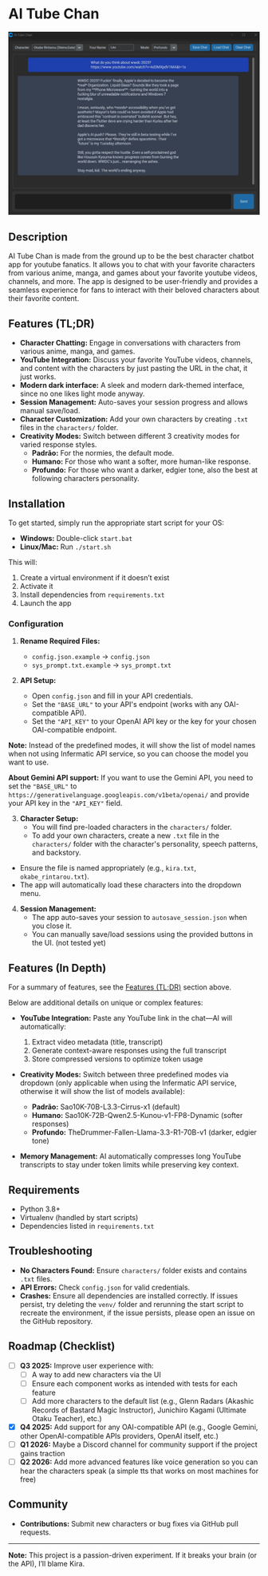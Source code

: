 # AI Tube Chan

![AI Tube Chan Screenshot](images/UI.jpg)

## Description
AI Tube Chan is made from the ground up to be the best character chatbot app for youtube fanatics. It allows you to chat with your favorite characters from various anime, manga, and games about your favorite youtube videos, channels, and more. The app is designed to be user-friendly and provides a seamless experience for fans to interact with their beloved characters about their favorite content.

## Features (TL;DR)
- **Character Chatting:** Engage in conversations with characters from various anime, manga, and games.
- **YouTube Integration:** Discuss your favorite YouTube videos, channels, and content with the characters by just pasting the URL in the chat, it just works.
- **Modern dark interface:** A sleek and modern dark-themed interface, since no one likes light mode anyway.
- **Session Management:** Auto-saves your session progress and allows manual save/load.
- **Character Customization:** Add your own characters by creating `.txt` files in the `characters/` folder.
- **Creativity Modes:** Switch between different 3 creativity modes for varied response styles.
    - **Padrão:** For the normies, the default mode.
    - **Humano:** For those who want a softer, more human-like response.
    - **Profundo:** For those who want a darker, edgier tone, also the best at following characters personality.

## Installation

To get started, simply run the appropriate start script for your OS:
- **Windows:** Double-click `start.bat`
- **Linux/Mac:** Run `./start.sh`

This will:
1. Create a virtual environment if it doesn’t exist
2. Activate it
3. Install dependencies from `requirements.txt`
4. Launch the app

### Configuration

1. **Rename Required Files:**
   - `config.json.example` → `config.json`
   - `sys_prompt.txt.example` → `sys_prompt.txt`

2. **API Setup:**
   - Open `config.json` and fill in your API credentials.
   - Set the `"BASE_URL"` to your API's endpoint (works with any OAI-compatible API).
   - Set the `"API_KEY"` to your OpenAI API key or the key for your chosen OAI-compatible endpoint.

**Note:** Instead of the predefined modes, it will show the list of model names when not using Infermatic API service, so you can choose the model you want to use.

**About Gemini API support:** If you want to use the Gemini API, you need to set the `"BASE_URL"` to `https://generativelanguage.googleapis.com/v1beta/openai/` and provide your API key in the `"API_KEY"` field.

3. **Character Setup:**
   - You will find pre-loaded characters in the `characters/` folder.
   - To add your own characters, create a new `.txt` file in the `characters/` folder with the character's personality, speech patterns, and backstory.
- Ensure the file is named appropriately (e.g., `kira.txt`, `okabe_rintarou.txt`).
- The app will automatically load these characters into the dropdown menu.

4. **Session Management:**
   - The app auto-saves your session to `autosave_session.json` when you close it.
   - You can manually save/load sessions using the provided buttons in the UI. (not tested yet)

## Features (In Depth)

For a summary of features, see the [Features (TL;DR)](#features-tldr) section above.

Below are additional details on unique or complex features:

- **YouTube Integration:**
  Paste any YouTube link in the chat—AI will automatically:
  1. Extract video metadata (title, transcript)
  2. Generate context-aware responses using the full transcript
  3. Store compressed versions to optimize token usage

- **Creativity Modes:**
  Switch between three predefined modes via dropdown (only applicable when using the Infermatic API service, otherwise it will show the list of models available):
  - **Padrão:** Sao10K-70B-L3.3-Cirrus-x1 (default)
  - **Humano:** Sao10K-72B-Qwen2.5-Kunou-v1-FP8-Dynamic (softer responses)
  - **Profundo:** TheDrummer-Fallen-Llama-3.3-R1-70B-v1 (darker, edgier tone)

- **Memory Management:**
  AI automatically compresses long YouTube transcripts to stay under token limits while preserving key context.

## Requirements

- Python 3.8+
- Virtualenv (handled by start scripts)
- Dependencies listed in `requirements.txt`

## Troubleshooting

- **No Characters Found:** Ensure `characters/` folder exists and contains `.txt` files.
- **API Errors:** Check `config.json` for valid credentials.
- **Crashes:** Ensure all dependencies are installed correctly. If issues persist, try deleting the `venv/` folder and rerunning the start script to recreate the environment, if the issue persists, please open an issue on the GitHub repository.

## Roadmap (Checklist)

- [ ] **Q3 2025:** Improve user experience with:
  - [ ] A way to add new characters via the UI
  - [ ] Ensure each component works as intended with tests for each feature
  - [ ] Add more characters to the default list (e.g., Glenn Radars (Akashic Records of Bastard Magic Instructor), Junichiro Kagami (Ultimate Otaku Teacher), etc.)
- [x] **Q4 2025:** Add support for any OAI-compatible API (e.g., Google Gemini, other OpenAI-compatible APIs providers, OpenAI itself, etc.)
- [ ] **Q1 2026:** Maybe a Discord channel for community support if the project gains traction
- [ ] **Q2 2026:** Add more advanced features like voice generation so you can hear the characters speak (a simple tts that works on most machines for free)

## Community

- **Contributions:** Submit new characters or bug fixes via GitHub pull requests.

---

**Note:** This project is a passion-driven experiment. If it breaks your brain (or the API), I’ll blame Kira.